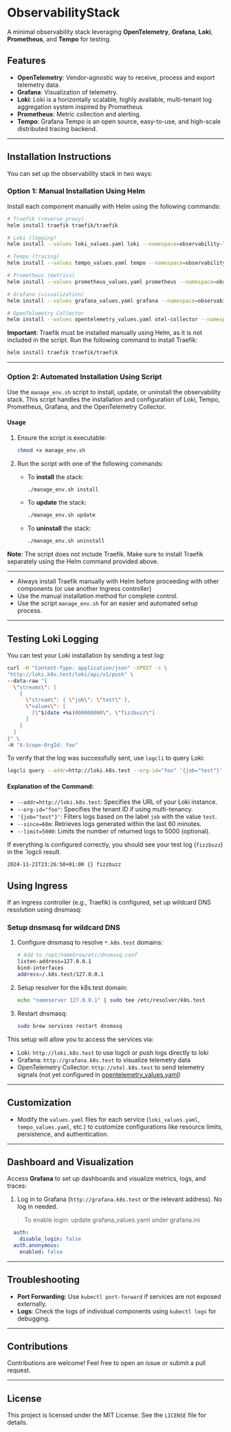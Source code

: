# ObservabilityStack

A minimal observability stack leveraging **OpenTelemetry**, **Grafana**, **Loki**, **Prometheus**, and **Tempo** for testing.

## Features
- **OpenTelemetry**: Vendor-agnostic way to receive, process and export telemetry data.
- **Grafana**: Visualization of telemetry.
- **Loki**: Loki is a horizontally scalable, highly available, multi-tenant log aggregation system inspired by Prometheus
- **Prometheus**: Metric collection and alerting.
- **Tempo**: Grafana Tempo is an open source, easy-to-use, and high-scale distributed tracing backend.

---

## Installation Instructions

You can set up the observability stack in two ways:

### Option 1: Manual Installation Using Helm

Install each component manually with Helm using the following commands:

```bash
# Traefik (reverse proxy)
helm install traefik traefik/traefik

# Loki (logging)
helm install --values loki_values.yaml loki --namespace=observability-lab grafana/loki --create-namespace

# Tempo (tracing)
helm install --values tempo_values.yaml tempo --namespace=observability-lab grafana/tempo --create-namespace

# Prometheus (metrics)
helm install --values prometheus_values.yaml prometheus --namespace=observability-lab prometheus-community/prometheus --create-namespace

# Grafana (visualization)
helm install --values grafana_values.yaml grafana --namespace=observability-lab grafana/grafana --create-namespace

# OpenTelemetry Collector
helm install --values opentelemetry_values.yaml otel-collector --namespace=observability-lab open-telemetry/opentelemetry-collector --create-namespace
```

**Important**: Traefik must be installed manually using Helm, as it is not included in the script. Run the following command to install Traefik:

```bash
helm install traefik traefik/traefik
```

---

### Option 2: Automated Installation Using Script

Use the `manage_env.sh` script to install, update, or uninstall the observability stack. This script handles the installation and configuration of Loki, Tempo, Prometheus, Grafana, and the OpenTelemetry Collector.

#### Usage

1. Ensure the script is executable:

   ```bash
   chmod +x manage_env.sh
   ```

2. Run the script with one of the following commands:
   - To **install** the stack:

     ```bash
     ./manage_env.sh install
     ```

   - To **update** the stack:

     ```bash
     ./manage_env.sh update
     ```

   - To **uninstall** the stack:

     ```bash
     ./manage_env.sh uninstall
     ```

**Note**: The script does not include Traefik. Make sure to install Traefik separately using the Helm command provided above.

---


- Always install Traefik manually with Helm before proceeding with other components (or use another Ingress controller)
- Use the manual installation method for complete control.
- Use the script `manage_env.sh` for an easier and automated setup process.


---

## Testing Loki Logging

You can test your Loki installation by sending a test log:

```bash
curl -H "Content-Type: application/json" -XPOST -s \
"http://loki.k8s.test/loki/api/v1/push" \
--data-raw "{
  \"streams\": [
    {
      \"stream\": { \"job\": \"test\" },
      \"values\": [
        [\"$(date +%s)000000000\", \"fizzbuzz\"]
      ]
    }
  ]
}" \
-H "X-Scope-OrgId: foo"
```

To verify that the log was successfully sent, use `logcli` to query Loki:

```bash
logcli query --addr=http://loki.k8s.test --org-id="foo" '{job="test"}' --limit=5000 --since=60m
```

#### Explanation of the Command:
- `--addr=http://loki.k8s.test`: Specifies the URL of your Loki instance.
- `--org-id="foo"`: Specifies the tenant ID if using multi-tenancy.
- `'{job="test"}'`: Filters logs based on the label `job` with the value `test`.
- `--since=60m`: Retrieves logs generated within the last 60 minutes.
- `--limit=5000`: Limits the number of returned logs to 5000 (optional).

If everything is configured correctly, you should see your test log (`fizzbuzz`) in the `logcli result.
```bash
2024-11-21T23:26:50+01:00 {} fizzbuzz
```
## Using Ingress

If an ingress controller (e.g., Traefik) is configured, set up wildcard DNS resolution using dnsmasq:

### Setup dnsmasq for wildcard DNS

1. Configure dnsmasq to resolve `*.k8s.test` domains:
   ```bash
   # Add to /opt/homebrew/etc/dnsmasq.conf
   listen-address=127.0.0.1
   bind-interfaces
   address=/.k8s.test/127.0.0.1
   ```

2. Setup resolver for the k8s.test domain:
   ```bash
   echo "nameserver 127.0.0.1" | sudo tee /etc/resolver/k8s.test
   ```

3. Restart dnsmasq:
   ```bash
   sudo brew services restart dnsmasq
   ```

This setup will allow you to access the services via:

- Loki: `http://loki.k8s.test` to use logcli or push logs directly to loki
- Grafana: `http://grafana.k8s.test` to visualize telemetry data
- OpenTelemetry Collector: `http://otel.k8s.test` to send telemetry signals (not yet configured in [opentelemetry_values.yaml](opentelemetry_values.yaml))

---

## Customization

- Modify the `values.yaml` files for each service (`loki_values.yaml`, `tempo_values.yaml`, etc.) to customize configurations like resource limits, persistence, and authentication.

---

## Dashboard and Visualization

Access **Grafana** to set up dashboards and visualize metrics, logs, and traces:

1. Log in to Grafana (`http://grafana.k8s.test` or the relevant address). No log in needed.


>To enable login:
update grafana_values.yaml under grafana.ini
```yaml
  auth:
    disable_login: false
  auth.anonymous:
    enabled: false
```
---

## Troubleshooting

- **Port Forwarding**: Use `kubectl port-forward` if services are not exposed externally.
- **Logs**: Check the logs of individual components using `kubectl logs` for debugging.

---

## Contributions

Contributions are welcome! Feel free to open an issue or submit a pull request.

---

## License

This project is licensed under the MIT License. See the `LICENSE` file for details.